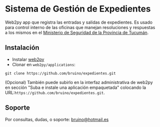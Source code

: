 # Sistema de Gestión de Expedientes
Web2py app que registra las entradas y salidas de expedientes. Es usado para control interno de las oficinas que manejan resoluciones y respuestas a los mismos en el [Ministerio de Seguridad de la Provincia de Tucumán](https://minsegtuc.gov.ar).
  
## Instalación
- Instalar [web2py](web2py.com)
- Clonar en `web2py/applications`:
```
git clone https://github.com/bruino/expedientes.git
```
(Opcional) También puede subirlo en la interfaz administrativa de web2py en sección "Suba e instale una aplicación empaquetada" colocando la URL:`https://github.com/bruino/expedientes.git`.

## Soporte
Por consultas, dudas, o soporte: <bruino@hotmail.es>
